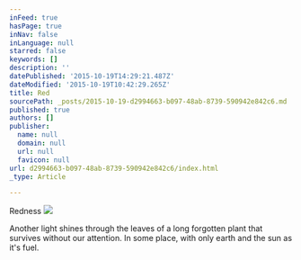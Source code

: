 ```yaml
---
inFeed: true
hasPage: true
inNav: false
inLanguage: null
starred: false
keywords: []
description: ''
datePublished: '2015-10-19T14:29:21.487Z'
dateModified: '2015-10-19T10:42:29.265Z'
title: Red
sourcePath: _posts/2015-10-19-d2994663-b097-48ab-8739-590942e842c6.md
published: true
authors: []
publisher:
  name: null
  domain: null
  url: null
  favicon: null
url: d2994663-b097-48ab-8739-590942e842c6/index.html
_type: Article

---
```

Redness
![](https://the-grid-user-content.s3-us-west-2.amazonaws.com/189d6119-0067-411f-a166-ad365ac89828.JPG)

Another light shines through the leaves of a long forgotten plant that survives without our attention. In some place, with only earth and the sun as it's fuel.